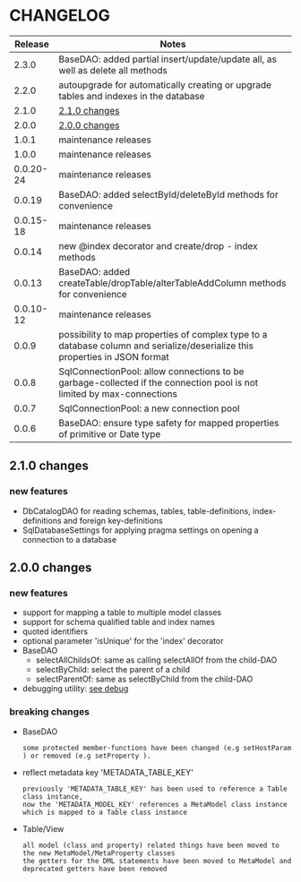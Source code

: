 # CHANGELOG

| Release   | Notes                                                                                                                       |
|-----------|-----------------------------------------------------------------------------------------------------------------------------|
| 2.3.0     | BaseDAO: added partial insert/update/update all, as well as delete all methods                                              |
| 2.2.0     | autoupgrade for automatically creating or upgrade tables and indexes in the database                                        |
| 2.1.0     | [2.1.0 changes](#2.1.0-changes)                                                                                             |
| 2.0.0     | [2.0.0 changes](#2.0.0-changes)                                                                                             |
| 1.0.1     | maintenance releases                                                                                                        |
| 1.0.0     | maintenance releases                                                                                                        |
| 0.0.20-24 | maintenance releases                                                                                                        |
| 0.0.19    | BaseDAO: added selectById/deleteById methods for convenience                                                                |
| 0.0.15-18 | maintenance releases                                                                                                        |
| 0.0.14    | new @index decorator and create/drop - index methods                                                                        |
| 0.0.13    | BaseDAO: added createTable/dropTable/alterTableAddColumn methods for convenience                                            |
| 0.0.10-12 | maintenance releases                                                                                                        |
| 0.0.9     | possibility to map properties of complex type to a database column and serialize/deserialize this properties in JSON format |
| 0.0.8     | SqlConnectionPool: allow connections to be garbage-collected if the connection pool is not limited by max-connections       |
| 0.0.7     | SqlConnectionPool: a new connection pool                                                                                    |
| 0.0.6     | BaseDAO: ensure type safety for mapped properties of primitive or Date type                                                 |

## 2.1.0 changes

### new features

* DbCatalogDAO for reading schemas, tables, table-definitions, index-definitions and foreign key-definitions
* SqlDatabaseSettings for applying pragma settings on opening a connection to a database

## 2.0.0 changes

### new features

* support for mapping a table to multiple model classes
* support for schema qualified table and index names
* quoted identifiers
* optional parameter 'isUnique' for the 'index' decorator
* BaseDAO
  * selectAllChildsOf: same as calling selectAllOf from the child-DAO
  * selectByChild: select the parent of a child
  * selectParentOf: same as selectByChild from the child-DAO
* debugging utility: [see debug](https://www.npmjs.com/package/debug)

### breaking changes

* BaseDAO

      some protected member-functions have been changed (e.g setHostParam ) or removed (e.g setProperty ).

* reflect metadata key 'METADATA_TABLE_KEY'

      previously 'METADATA_TABLE_KEY' has been used to reference a Table class instance,
      now the 'METADATA_MODEL_KEY' references a MetaModel class instance which is mapped to a Table class instance

* Table/View

      all model (class and property) related things have been moved to the new MetaModel/MetaProperty classes
      the getters for the DML statements have been moved to MetaModel and deprecated getters have been removed
